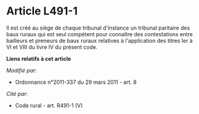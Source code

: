# Article L491-1

Il est créé au siège de chaque tribunal d'instance un tribunal paritaire des baux ruraux qui est seul compétent pour
connaître des contestations entre bailleurs et preneurs de baux ruraux relatives à l'application des titres Ier à VI et VIII
du livre IV du présent code.

**Liens relatifs à cet article**

_Modifié par_:

  - Ordonnance n°2011-337 du 29 mars 2011 - art. 8

_Cité par_:

  - Code rural - art. R491-1 (V)
